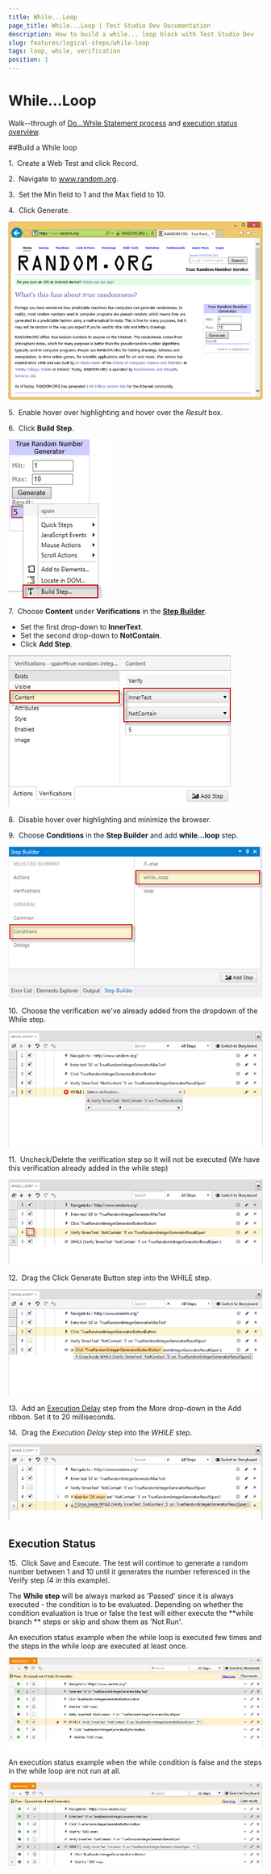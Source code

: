 ```yaml
---
title: While...Loop
page_title: While...Loop | Test Studio Dev Documentation
description: How to build a while... loop block with Test Studio Dev 
slug: features/logical-steps/while-loop
tags: loop, while, verification
position: 1
---
```

# While...Loop

Walk--through of <a href="/features/logical-steps/while-loop#Build-a-While-loop">Do...While Statement process</a> and <a href="/features/logical-steps/while-loop#Execution-Status">execution status overview</a>.

##Build a While loop

1.&nbsp; Create a Web Test and click Record.

2.&nbsp; Navigate to www.random.org.

3.&nbsp; Set the Min field to 1 and the Max field to 10.

4.&nbsp; Click Generate.

![Random][1]

5.&nbsp; Enable hover over highlighting and hover over the *Result* box.

6.&nbsp; Click **Build Step**.

![Build Verification][2]

7.&nbsp; Choose **Content** under **Verifications** in the <a href="/features/recorder/step-builder">**Step Builder**</a>.

- Set the first drop-down to **InnerText**.
- Set the second drop-down to **NotContain**.
- Click **Add Step**.

![Content][3]

8.&nbsp; Disable hover over highlighting and minimize the browser.

9.&nbsp; Choose **Conditions** in the **Step Builder** and add **while...loop** step. 

![VS Plugin][12]

10.&nbsp; Choose the verification we've already added from the dropdown of the While step.

![Choose Verification][7]

11.&nbsp; Uncheck/Delete the verification step so it will not be executed (We have this verification already added in the while step)

![Uncheck Verification][8]

12.&nbsp; Drag the Click Generate Button step into the WHILE step.

![Drag into While Step][9]

13.&nbsp; Add an <a href="/features/custom-steps/execution-delay" target="_blank">Execution Delay</a> step from the More drop-down in the Add ribbon. Set it to 20 milliseconds.

14.&nbsp; Drag the *Execution Delay* step into the *WHILE* step.

![Drag Execution Step][10]

## Execution Status

15.&nbsp; Click Save and Execute. The test will continue to generate a random number between 1 and 10 until it generates the number referenced in the Verify step (4 in this example). 

The **While step** will be always marked as 'Passed' since it is always executed - the condition is to be evaluated. Depending on whether the condition evaluation is true or false the test will either execute the **while branch ** steps or skip and show them as 'Not Run'. 

An execution status example when the while loop is executed few times and the steps in the while loop are executed at least once. 

![While condition is evaluated at least once as true][13]

An execution status example when the while condition is false and the steps in the while loop are not run at all. 

![While condition is evaluated at least once as false][14]

[1]: images/while-loop/fig1.png
[2]: images/while-loop/fig2.png
[3]: images/while-loop/fig3.png
[4]: images/while-loop/fig4.png
[7]: images/while-loop/fig7.png
[8]: images/while-loop/fig8.png
[9]: images/while-loop/fig9.png
[10]: images/while-loop/fig10.png
[11]: images/while-loop/fig11.png
[12]: images/while-loop/fig12.png
[13]: images/while-loop/fig13.jpg
[14]: images/while-loop/fig14.jpg
